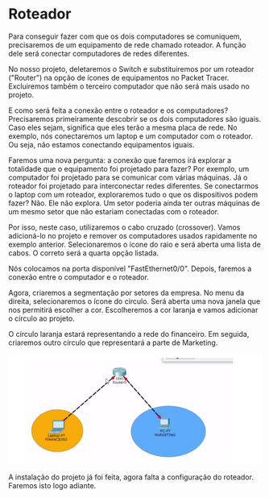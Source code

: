 # Roteador


Para conseguir fazer com que os dois computadores se comuniquem, precisaremos de um equipamento de rede chamado roteador. A função dele será conectar computadores de redes diferentes.

No nosso projeto, deletaremos o Switch e substituiremos por um roteador ("Router") na opção de ícones de equipamentos no Packet Tracer. Excluiremos também o terceiro computador que não será mais usado no projeto.


E como será feita a conexão entre o roteador e os computadores? Precisaremos primeiramente descobrir se os dois computadores são iguais. Caso eles sejam, significa que eles terão a mesma placa de rede. No exemplo, nós conectaremos um laptop e um computador com o roteador. Ou seja, não estamos conectando equipamentos iguais.

Faremos uma nova pergunta: a conexão que faremos irá explorar a totalidade que o equipamento foi projetado para fazer? Por exemplo, um computador foi projetado para se comunicar com várias máquinas. Já o roteador foi projetado para interconectar redes diferentes. Se conectarmos o laptop com um roteador, exploraremos tudo o que os dispositivos podem fazer? Não. Ele não explora. Um setor poderia ainda ter outras máquinas de um mesmo setor que não estariam conectadas com o roteador.


Por isso, neste caso, utilizaremos o cabo cruzado (crossover). Vamos adicioná-lo no projeto e remover os computadores usados rapidamente no exemplo anterior. Selecionaremos o ícone do raio e será aberta uma lista de cabos. O correto será a quarta opção listada.


Nós colocamos na porta disponível "FastEthernet0/0". Depois, faremos a conexão entre o computador e o roteador.


Agora, criaremos a segmentação por setores da empresa. No menu da direita, selecionaremos o ícone do circulo. Será aberta uma nova janela que nos permitirá escolher a cor. Escolheremos a cor laranja e vamos adicionar o círculo ao projeto.


O círculo laranja estará representando a rede do financeiro. Em seguida, criaremos outro círculo que representará a parte de Marketing.

![mascara](imgs/r1.png)

A instalação do projeto já foi feita, agora falta a configuração do roteador. Faremos isto logo adiante.